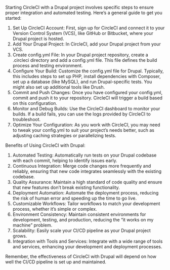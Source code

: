 Starting CircleCI with a Drupal project involves specific steps to ensure proper integration and automated testing. Here’s a general guide to get you started:

 1. Set Up CircleCI Account: First, sign up for CircleCI and connect it to your Version Control System (VCS), like GitHub or Bitbucket, where your Drupal project is hosted.
 2. Add Your Drupal Project: In CircleCI, add your Drupal project from your VCS.
 3. Create config.yml File: In your Drupal project repository, create a .circleci directory and add a config.yml file. This file defines the build process and testing environment.
 4. Configure Your Build: Customize the config.yml file for Drupal. Typically, this includes steps to set up PHP, install dependencies with Composer, set up a database (like MySQL), and run Drupal-specific tests. You might also set up additional tools like Drush.
 5. Commit and Push Changes: Once you have configured your config.yml, commit and push it to your repository. CircleCI will trigger a build based on this configuration.
 6. Monitor and Debug Builds: Use the CircleCI dashboard to monitor your builds. If a build fails, you can use the logs provided by CircleCI to troubleshoot.
 7. Optimize Your Configuration: As you work with CircleCI, you may need to tweak your config.yml to suit your project’s needs better, such as adjusting caching strategies or parallelizing tests.

Benefits of Using CircleCI with Drupal:

 1. Automated Testing: Automatically run tests on your Drupal codebase with each commit, helping to identify issues early.
 2. Continuous Integration: Merge code changes more frequently and reliably, ensuring that new code integrates seamlessly with the existing codebase.
 3. Quality Assurance: Maintain a high standard of code quality and ensure that new features don’t break existing functionality.
 4. Deployment Automation: Automate the deployment process, reducing the risk of human error and speeding up the time to go live.
 5. Customizable Workflows: Tailor workflows to match your development process, whether it’s simple or complex.
 6. Environment Consistency: Maintain consistent environments for development, testing, and production, reducing the “it works on my machine” problem.
 7. Scalability: Easily scale your CI/CD pipeline as your Drupal project grows.
 8. Integration with Tools and Services: Integrate with a wide range of tools and services, enhancing your development and deployment processes.

Remember, the effectiveness of CircleCI with Drupal will depend on how well the CI/CD pipeline is set up and maintained.
